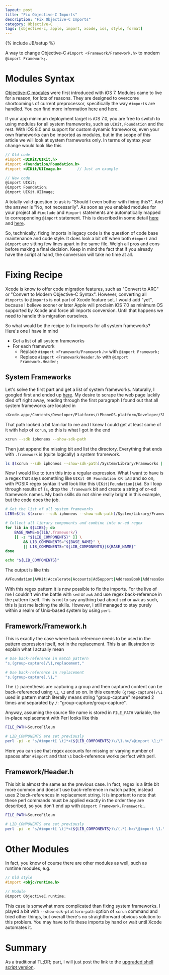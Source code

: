 ```yaml
---
layout: post
title: "Fix Objective-C Imports"
description: "Fix Objective-C Imports"
category: Objective-C
tags: [objective-c, apple, import, xcode, ios, style, format]
---
```

{% include JB/setup %}

A way to change Objective-C `#import <Framework/Framework.h>` to modern `@import Framework;`.

<!--more-->

# Modules Syntax

[Objective-C modules](http://clang.llvm.org/docs/Modules.html) were first introduced with iOS 7. Modules came to live for a reason, for lots of reasons. They are designed to overcome shortcomings of current preprocessor, specifically the way `#import`s are handled. You can find more information [here](https://stoneofarc.wordpress.com/2013/06/25/introduction-to-objective-c-modules/) and [here](http://www.raywenderlich.com/49850/whats-new-in-objective-c-and-foundation-in-ios-7).

If your app minimum deployment target is iOS 7.0, you are free to switch to using modules for all system frameworks, such as `UIKit`, `Foundation` and the rest. With iOS 8.0 and support for custom dynamic frameworks, even your own frameworks can be imported as modules, but in the scope of this article we will look at system frameworks only. In terms of syntax your change would look like this

```objective-c
// Old code
#import <UIKit/UIKit.h>
#import <Foundation/Foundation.h>
#import <UIKit/UIImage.h>       // Just an example

// New code
@import UIKit;
@import Foundation;
@import UIKit.UIImage;
```

A totally valid question to ask is "Should I even bother with fixing this?". And the answer is "No, not necessarily". As soon as you enabled modules for your project all `#include` and `#import` statements are automatically mapped to corresponding `@import` statement. This is described in some detail [here](http://clang.llvm.org/docs/Modules.html#id15) and [here](http://useyourloaf.com/blog/2014/12/07/modules-and-precompiled-headers.html).

So, technically, fixing imports in legacy code is the question of code base maintenance and code style. It does look a bit off when both `#import` and `@import` are sitting few lines apart in the same file. Weigh all pros and cons before making a final decision. Keep in mind the fact that if you already have the script at hand, the conversion will take no time at all.

# Fixing Recipe

Xcode is know to offer code migration features, such as "Convert to ARC" or "Convert to Modern Objective-C Syntax". However, converting all `#import`s to `@import`s is not part of Xcode feature set. I would add "yet", because I believe sooner or later Apple will proclaim iOS 7.0 as minimum OS supported by Xcode and force all imports conversion. Until that happens we need to handle this migration ourselves.

So what would be the recipe to fix imports for all system frameworks? Here's one I have in mind

- Get a list of all system frameworks
- For each framework
  - Replace `#import <Framework/Framework.h>` with `@import Framework;`
  - Replace `#import <Framework/Header.h>` with `@import Framework.Header;`

## System Frameworks

Let's solve the first part and get a list of system frameworks. Naturally, I googled first and ended up [here](https://developer.apple.com/library/ios/documentation/Miscellaneous/Conceptual/iPhoneOSTechOverview/iPhoneOSFrameworks/iPhoneOSFrameworks.html). My desire to scrape the web page luckily died off right away, reading through the first paragraph I found out that all system frameworks are located in

```bash
<Xcode.app>/Contents/Developer/Platforms/iPhoneOS.platform/Developer/SDKs/<iOS_SDK>/System/Library/Frameworks
```

That path looked a bit familiar to me and I knew I could get at least some of it with help of `xcrun`, so this is what I got in the end

```bash
xcrun --sdk iphoneos --show-sdk-path
```

Then just append the missing bit and list the directory. Everything that ends with `.framework` is (quite logically) a system framework.

```bash
ls $(xcrun --sdk iphoneos --show-sdk-path)/System/Library/Frameworks | grep .framework
```

Now I would like to turn this into a regular expression. What I want to have is a regex that says something like `UIKit OR Foundation OR iAd` and so on, with POSIX regex syntax it will look like this `UIKit|Foundation|iAd`. So I loop through results of `ls`, drop the `.framework` bit and create a string of or-ed framework names. My bash skills do not shine really bright in this example, but the code does the job.

```bash
# Get the list of all system frameworks
LIBS=$(ls $(xcrun --sdk iphoneos --show-sdk-path)/System/Library/Frameworks | grep .framework)

# Collect all library components and combine into or-ed regex
for lib in ${LIBS}; do
    BASE_NAME=${lib/.framework/}
    [[ -z "${LIB_COMPONENTS}" ]] \
        && LIB_COMPONENTS="${BASE_NAME}" \
        || LIB_COMPONENTS="${LIB_COMPONENTS}|${BASE_NAME}"
done

echo "${LIB_COMPONENTS}"
```

The output is like this

```bash
AVFoundation|AVKit|Accelerate|Accounts|AdSupport|AddressBook|AddressBookUI|AssetsLibrary|AudioToolbox|AudioUnit|CFNetwork|CloudKit|CoreAudio|CoreAudioKit|CoreAuthentication|CoreBluetooth|CoreData|CoreFoundation|CoreGraphics|CoreImage|CoreLocation|CoreMIDI|CoreMedia|CoreMotion|CoreTelephony|CoreText|CoreVideo|EventKit|EventKitUI|ExternalAccessory|Foundation|GLKit|GSS|GameController|GameKit|HealthKit|HomeKit|IOKit|ImageIO|JavaScriptCore|LocalAuthentication|MapKit|MediaAccessibility|MediaPlayer|MediaToolbox|MessageUI|Metal|MobileCoreServices|MultipeerConnectivity|NetworkExtension|NewsstandKit|NotificationCenter|OpenAL|OpenGLES|PassKit|Photos|PhotosUI|PushKit|QuartzCore|QuickLook|SafariServices|SceneKit|Security|Social|SpriteKit|StoreKit|SystemConfiguration|Twitter|UIKit|VideoToolbox|WatchKit|WebKit|iAd
```

With this regex pattern it is now possible to fix the imports. For the live of me I couldn't win the battle with `sed` or `awk` and use regex back-reference in the pattern itself. This is not to say anything bad about `sed` or `awk` as such, this is just me lacking the skills. However, I still managed to stay purely within a realm of Unix-based system by using `perl`.

## Framework/Framework.h

This is exactly the case where back reference needs to be used in the pattern expression itself, not in the replacement. This is an illustration to explain what I actually mean

```bash
# Use back-reference in match pattern
"s,(group-capture)/\1,replacement,"

# Use back-reference in replacement
"s,(group-capture),\1,"
```

The `()` parenthesis are capturing a group and then captured content can be back-referenced using `\1`, `\2` and so on. In this example `(group-capture)/\1` used in pattern match literally means string "group-capture" repeated 2 times and separated by `/`: "group-capture/group-capture".

Anyway, assuming the source file name is stored in `FILE_PATH` variable, the in-place replacement with Perl looks like this

```bash
FILE_PATH=SourceFile.m

# LIB_COMPONENTS are set previously
perl -pi -e "s/#import[ \t]*<(${LIB_COMPONENTS})\/\1.h>/\@import \1;/" "${FILE_PATH}"
```

Here you can see that regex accounts for missing or varying number of spaces after `#import` and that `\1` back-reference works perfect with perl.

## Framework/Header.h

This bit is almost the same as the previous case. In fact, regex is a little bit more common and doesn't use back-reference in match patter, instead uses 2 back-references in replacement string. It is important to note that these perl commands must be applied exactly in the order they are described, so you don't end up with `@import Framework.Framework;`.

```bash
FILE_PATH=SourceFile.m

# LIB_COMPONENTS are set previously
perl -pi -e "s/#import[ \t]*<(${LIB_COMPONENTS})\/(.*).h>/\@import \1.\2;/" "${FILE_PATH}"
```

# Other Modules

In fact, you know of course there are other modules as well, such as runtime modules, e.g.

```objective-c
// Old style
#import <objc/runtime.h>

// Module
@import ObjectiveC.runtime;
```

This case is somewhat more complicated than fixing system frameworks. I played a bit with `--show-sdk-platform-path` option of `xcrun` command and tried other things, but overall there's no straightforward obvious solution to this problem. You may have to fix these imports by hand or wait until Xcode automates it.

# Summary

As a traditional TL;DR; part, I will just post the link to the [upgraded shell script version](https://gist.github.com/mgrebenets/40eaa2b8d2c724733bd5).
